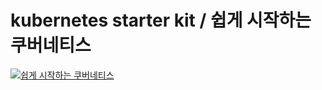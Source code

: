 # kubernetes starter kit / 쉽게 시작하는 쿠버네티스
[![쉽게 시작하는 쿠버네티스](https://cdn.inflearn.com/public/files/courses/326651/0f14d4e6-adbe-4138-a373-14da74deb178/326651-kor.png)](https://www.inflearn.com/course/쿠버네티스-쉽게시작?inst=cf657a9d)
